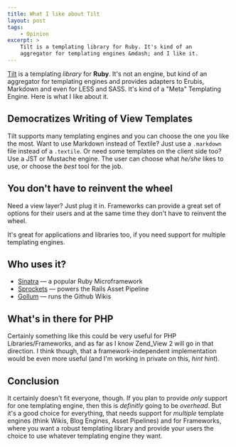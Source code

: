 ```yaml
---
title: What I like about Tilt
layout: post
tags:
    - Opinion
excerpt: > 
    Tilt is a templating library for Ruby. It's kind of an 
    aggregator for templating engines &mdash; and I like it.
---
```

[Tilt](https://github.com/rtomayko/tilt) is a templating *library* for **Ruby**. It's not an 
engine, but kind of an aggregator for templating engines and provides
adapters to Erubis, Markdown and even for LESS and SASS. It's kind of
a "Meta" Templating Engine. Here is what I like about it.

## Democratizes Writing of View Templates

Tilt supports many templating engines and you can choose the one you
like the most. Want to use Markdown instead of Textile? Just use a
`.markdown` file instead of a `.textile`. Or need some templates on the
client side too? Use a JST or Mustache engine. The user can choose what
*he/she* likes to use, or choose the *best* tool for the job.

## You don't have to reinvent the wheel

Need a view layer? Just plug it in. Frameworks can provide a great
set of options for their users and at the same time they don't have to
reinvent the wheel.

It's great for applications and libraries too, if you need support for
multiple templating engines.

## Who uses it?

 * [Sinatra](http://sinatrarb.com) &mdash; a popular Ruby Microframework
 * [Sprockets](https://github.com/sstephenson/sprockets) &mdash; powers the
   Rails Asset Pipeline
 * [Gollum](https://github.com/github/gollum) &mdash; runs the Github Wikis

## What's in there for PHP

Certainly something like this could be very useful for PHP Libraries/Frameworks, 
and as far as I know Zend_View 2 will go in that direction. I think though, that a
framework-independent implementation would be even more useful (and I'm
working in private on this, _hint hint_).

## Conclusion

It certainly doesn't fit everyone, though. If you plan to provide
_only_ support for one templating engine, then this is _definitly_ going
to be _overhead_. But it's a good choice for everything, that needs support for 
_multiple_ template engines (think Wikis, Blog Engines, Asset Pipelines) and 
for Frameworks, where you want a robust templating library 
and provide your users the choice to use whatever templating engine they
want.
